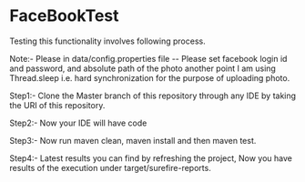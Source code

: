 # FaceBookTest 

Testing this functionality involves following process.

Note:- Please in data/config.properties file -- Please set facebook login id and password, and absolute path of the photo another point I am using Thread.sleep i.e. hard synchronization for the purpose of uploading photo.

Step1:- Clone the Master branch of this repository through any IDE by taking the URI of this repository.

Step2:- Now your IDE will have code

Step3:- Now run maven clean, maven install and then maven test.

Step4:- Latest results you can find by refreshing the project,  Now you have results of the execution under target/surefire-reports.

